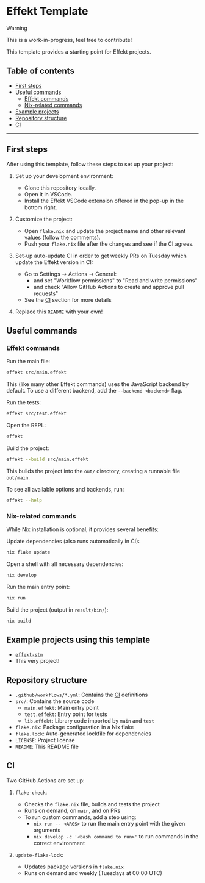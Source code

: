 # Effekt Template

> [!WARNING]
> This is a work-in-progress, feel free to contribute!

This template provides a starting point for Effekt projects.

## Table of contents

- [First steps](#first-steps)
- [Useful commands](#useful-commands)
  - [Effekt commands](#effekt-commands)
  - [Nix-related commands](#nix-related-commands)
- [Example projects](#example-projects-using-this-template)
- [Repository structure](#repository-structure)
- [CI](#ci)

---

## First steps

After using this template, follow these steps to set up your project:

1. Set up your development environment:

   - Clone this repository locally.
   - Open it in VSCode.
   - Install the Effekt VSCode extension offered in the pop-up in the bottom right.

2. Customize the project:

   - Open `flake.nix` and update the project name and other relevant values (follow the comments).
   - Push your `flake.nix` file after the changes and see if the CI agrees.

3. Set-up auto-update CI in order to get weekly PRs on Tuesday which update the Effekt version in CI:

   - Go to Settings -> Actions -> General:
     - and set "Workflow permissions" to "Read and write permissions"
     - and check "Allow GitHub Actions to create and approve pull requests"
   - See the [CI](#ci) section for more details

4. Replace this `README` with your own!

## Useful commands

### Effekt commands

Run the main file:

```sh
effekt src/main.effekt
```

This (like many other Effekt commands) uses the JavaScript backend by default.
To use a different backend, add the `--backend <backend>` flag.

Run the tests:

```sh
effekt src/test.effekt
```

Open the REPL:

```sh
effekt
```

Build the project:

```sh
effekt --build src/main.effekt
```

This builds the project into the `out/` directory, creating a runnable file `out/main`.

To see all available options and backends, run:

```sh
effekt --help
```

### Nix-related commands

While Nix installation is optional, it provides several benefits:

Update dependencies (also runs automatically in CI):

```sh
nix flake update
```

Open a shell with all necessary dependencies:

```sh
nix develop
```

Run the main entry point:

```sh
nix run
```

Build the project (output in `result/bin/`):

```sh
nix build
```

## Example projects using this template

- [`effekt-stm`](https://github.com/jiribenes/effekt-stm)
- This very project!

## Repository structure

- `.github/workflows/*.yml`: Contains the [CI](#ci) definitions
- `src/`: Contains the source code
  - `main.effekt`: Main entry point
  - `test.effekt`: Entry point for tests
  - `lib.effekt`: Library code imported by `main` and `test`
- `flake.nix`: Package configuration in a Nix flake
- `flake.lock`: Auto-generated lockfile for dependencies
- `LICENSE`: Project license
- `README`: This README file

## CI

Two GitHub Actions are set up:

1. `flake-check`:

   - Checks the `flake.nix` file, builds and tests the project
   - Runs on demand, on `main`, and on PRs
   - To run custom commands, add a step using:
     - `nix run -- <ARGS>` to run the main entry point with the given arguments
     - `nix develop -c '<bash command to run>'` to run commands in the correct environment

2. `update-flake-lock`:
   - Updates package versions in `flake.nix`
   - Runs on demand and weekly (Tuesdays at 00:00 UTC)
